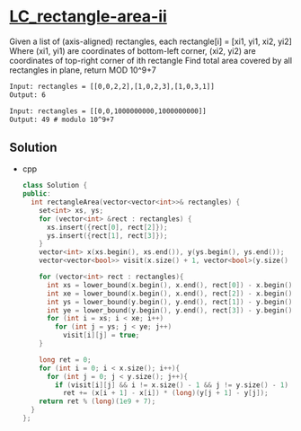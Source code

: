 # [LC_rectangle-area-ii](https://leetcode.com/problems/rectangle-area-ii)

Given a list of (axis-aligned) rectangles, each rectangle[i] = [xi1, yi1, xi2, yi2]
Where (xi1, yi1) are coordinates of bottom-left corner, (xi2, yi2) are coordinates of top-right corner of ith rectangle
Find total area covered by all rectangles in plane, return MOD 10^9+7

```txt
Input: rectangles = [[0,0,2,2],[1,0,2,3],[1,0,3,1]]
Output: 6

Input: rectangles = [[0,0,1000000000,1000000000]]
Output: 49 # modulo 10^9+7
```

## Solution

* cpp

  ```cpp
  class Solution {
  public:
    int rectangleArea(vector<vector<int>>& rectangles) {
      set<int> xs, ys;
      for (vector<int> &rect : rectangles) {
        xs.insert({rect[0], rect[2]});
        ys.insert({rect[1], rect[3]});
      }
      vector<int> x(xs.begin(), xs.end()), y(ys.begin(), ys.end());
      vector<vector<bool>> visit(x.size() + 1, vector<bool>(y.size() + 1, false));

      for (vector<int> rect : rectangles){
        int xs = lower_bound(x.begin(), x.end(), rect[0]) - x.begin();
        int xe = lower_bound(x.begin(), x.end(), rect[2]) - x.begin();
        int ys = lower_bound(y.begin(), y.end(), rect[1]) - y.begin();
        int ye = lower_bound(y.begin(), y.end(), rect[3]) - y.begin();
        for (int i = xs; i < xe; i++)
          for (int j = ys; j < ye; j++)
            visit[i][j] = true;
      }

      long ret = 0;
      for (int i = 0; i < x.size(); i++){
        for (int j = 0; j < y.size(); j++){
          if (visit[i][j] && i != x.size() - 1 && j != y.size() - 1)
            ret += (x[i + 1] - x[i]) * (long)(y[j + 1] - y[j]);
      return ret % (long)(1e9 + 7);
    }
  };
  ```
